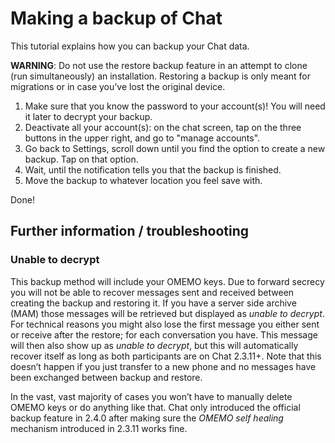 # Making a backup of Chat

This tutorial explains how you can backup your Chat data. 

**WARNING**: Do not use the restore backup feature in an attempt to clone (run simultaneously) an installation. Restoring a backup is only meant for migrations or in case you’ve lost the original device.

1. Make sure that you know the password to your account(s)! You will need it later to decrypt your backup.
2. Deactivate all your account(s): on the chat screen, tap on the three buttons in the upper right, and go to "manage accounts".
3. Go back to Settings, scroll down until you find the option to create a new backup. Tap on that option.
4. Wait, until the notification tells you that the backup is finished.
5. Move the backup to whatever location you feel save with.

Done!

## Further information / troubleshooting
### Unable to decrypt 
This backup method will include your OMEMO keys. Due to forward secrecy you will not be able to recover messages sent and received between creating the backup and restoring it. If you have a server side archive (MAM) those messages will be retrieved but displayed as *unable to decrypt*. For technical reasons you might also lose the first message you either sent or receive after the restore; for each conversation you have. This message will then also show up as *unable to decrypt*, but this will automatically recover itself as long as both participants are on Chat 2.3.11+. Note that this doesn’t happen if you just transfer to a new phone and no messages have been exchanged between backup and restore.

In the vast, vast majority of cases you won’t have to manually delete OMEMO keys or do anything like that. Chat only introduced the official backup feature in 2.4.0 after making sure the *OMEMO self healing* mechanism introduced in 2.3.11 works fine.
